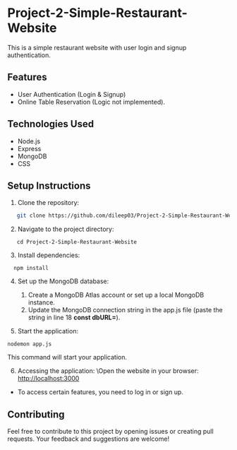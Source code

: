 # Project-2-Simple-Restaurant-Website
This is a simple restaurant website with user login and signup authentication.

## Features
- User Authentication (Login & Signup)
- Online Table Reservation (Logic not implemented).

## Technologies Used
- Node.js
- Express
- MongoDB
- CSS

## Setup Instructions
1. Clone the repository:
```bash
   git clone https://github.com/dileep03/Project-2-Simple-Restaurant-Website-.git
```
2. Navigate to the project directory:
```
   cd Project-2-Simple-Restaurant-Website
```
3. Install dependencies:
```
  npm install
```
4. Set up the MongoDB database: 
   1. Create a MongoDB Atlas account or set up a local MongoDB instance.
   2. Update the MongoDB connection string in the app.js file (paste the string in line 18 **const dbURL=**).

5. Start the application:
```
nodemon app.js
```
This command will start your application.

6. Accessing the application:
   \Open the website in your browser:
    [http://localhost:3000](http://localhost:3000)
- To access certain features, you need to log in or sign up.

## Contributing
Feel free to contribute to this project by opening issues or creating pull requests. Your feedback and suggestions are welcome!
 
   
